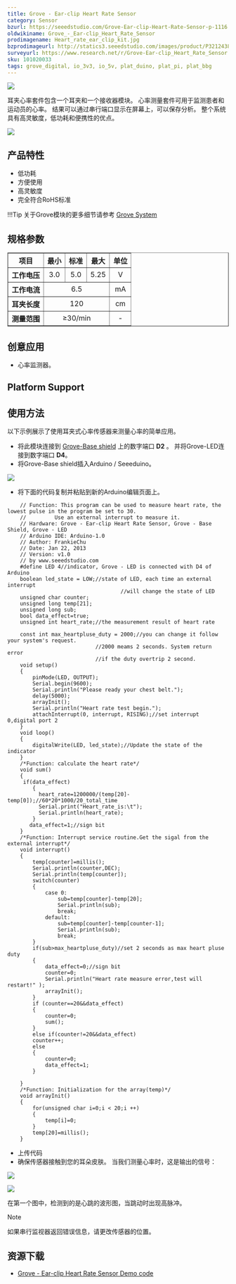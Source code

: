 ```yaml
---
title: Grove - Ear-clip Heart Rate Sensor
category: Sensor
bzurl: https://seeedstudio.com/Grove-Ear-clip-Heart-Rate-Sensor-p-1116.html
oldwikiname: Grove_-_Ear-clip_Heart_Rate_Sensor
prodimagename: Heart_rate_ear_clip_kit.jpg
bzprodimageurl: http://statics3.seeedstudio.com/images/product/P3212438.jpg
surveyurl: https://www.research.net/r/Grove-Ear-clip_Heart_Rate_Sensor
sku: 101020033
tags: grove_digital, io_3v3, io_5v, plat_duino, plat_pi, plat_bbg
---
```


![](https://raw.githubusercontent.com/SeeedDocument/Grove-Ear-clip_Heart_Rate_Sensor/master/img/Heart_rate_ear_clip_kit.jpg)

耳夹心率套件包含一个耳夹和一个接收器模块。 心率测量套件可用于监测患者和运动员的心率。 结果可以通过串行端口显示在屏幕上，可以保存分析。 整个系统具有高灵敏度，低功耗和便携性的优点。

[![](https://github.com/SeeedDocument/wiki_chinese/raw/master/docs/images/click_to_buy.PNG)](https://item.taobao.com/item.htm?spm=a1z10.3-c.w4002-11172317909.10.3ff19e11ExZaxd&id=45556645088)

产品特性
--------

- 低功耗
- 方便使用
- 高灵敏度
- 完全符合RoHS标准

!!!Tip
    关于Grove模块的更多细节请参考 [Grove System](http://seeed.wiki/Grove_System/)

规格参数
-------------

<table border="1" cellspacing="0" width="80%">
<tr>
<th scope="col">
项目
</th>
<th scope="col">
最小
</th>
<th scope="col">
标准
</th>
<th scope="col">
最大
</th>
<th scope="col">
单位
</th>
</tr>
<tr align="center">
<th scope="row">
工作电压
</th>
<td>
3.0
</td>
<td>
5.0
</td>
<td>
5.25
</td>
<td>
V
</td>
</tr>
<tr align="center">
<th scope="row">
工作电流
</th>
<td colspan="3">
6.5
</td>
<td>
mA
</td>
</tr>
<tr align="center">
<th scope="row">
耳夹长度
</th>
<td colspan="3">
120
</td>
<td>
cm
</td>
</tr>
<tr align="center">
<th scope="row">
测量范围
</th>
<td colspan="3">
≥30/min
</td>
<td>
-
</td>
</tr>
</table>

创意应用
-----------------

-   心率监测器。

Platform Support
-------------------

使用方法
-----

以下示例展示了使用耳夹式心率传感器来测量心率的简单应用。

-   将此模块连接到 [Grove-Base shield](https://item.taobao.com/item.htm?spm=a1z10.3-c.w4002-11172317909.10.3ff19e11crrag2&id=520233320144) 上的数字端口 **D2** 。 并将Grove-LED连接到数字端口 **D4**。
-   将Grove-Base shield插入Arduino / Seeeduino。

![](https://raw.githubusercontent.com/SeeedDocument/Grove-Ear-clip_Heart_Rate_Sensor/master/img/Ear_Clip_Heart_Rate.jpg)

-   将下面的代码复制并粘贴到新的Arduino编辑页面上。

```
    // Function: This program can be used to measure heart rate, the lowest pulse in the program be set to 30.
    //         Use an external interrupt to measure it.
    // Hardware: Grove - Ear-clip Heart Rate Sensor, Grove - Base Shield, Grove - LED
    // Arduino IDE: Arduino-1.0
    // Author: FrankieChu       
    // Date: Jan 22, 2013
    // Version: v1.0
    // by www.seeedstudio.com
    #define LED 4//indicator, Grove - LED is connected with D4 of Arduino
    boolean led_state = LOW;//state of LED, each time an external interrupt
                                    //will change the state of LED
    unsigned char counter;
    unsigned long temp[21];
    unsigned long sub;
    bool data_effect=true;
    unsigned int heart_rate;//the measurement result of heart rate

    const int max_heartpluse_duty = 2000;//you can change it follow your system's request.
                            //2000 meams 2 seconds. System return error
                            //if the duty overtrip 2 second.
    void setup()
    {
        pinMode(LED, OUTPUT);
        Serial.begin(9600);
        Serial.println("Please ready your chest belt.");
        delay(5000);
        arrayInit();
        Serial.println("Heart rate test begin.");
        attachInterrupt(0, interrupt, RISING);//set interrupt 0,digital port 2
    }
    void loop()
    {
        digitalWrite(LED, led_state);//Update the state of the indicator
    }
    /*Function: calculate the heart rate*/
    void sum()
    {
     if(data_effect)
        {
          heart_rate=1200000/(temp[20]-temp[0]);//60*20*1000/20_total_time
          Serial.print("Heart_rate_is:\t");
          Serial.println(heart_rate);
        }
       data_effect=1;//sign bit
    }
    /*Function: Interrupt service routine.Get the sigal from the external interrupt*/
    void interrupt()
    {
        temp[counter]=millis();
        Serial.println(counter,DEC);
        Serial.println(temp[counter]);
        switch(counter)
        {
            case 0:
                sub=temp[counter]-temp[20];
                Serial.println(sub);
                break;
            default:
                sub=temp[counter]-temp[counter-1];
                Serial.println(sub);
                break;
        }
        if(sub>max_heartpluse_duty)//set 2 seconds as max heart pluse duty
        {
            data_effect=0;//sign bit
            counter=0;
            Serial.println("Heart rate measure error,test will restart!" );
            arrayInit();
        }
        if (counter==20&&data_effect)
        {
            counter=0;
            sum();
        }
        else if(counter!=20&&data_effect)
        counter++;
        else
        {
            counter=0;
            data_effect=1;
        }

    }
    /*Function: Initialization for the array(temp)*/
    void arrayInit()
    {
        for(unsigned char i=0;i < 20;i ++)
        {
            temp[i]=0;
        }
        temp[20]=millis();
    }
```

- 上传代码
- 确保传感器接触到您的耳朵皮肤。 当我们测量心率时，这是输出的信号：

![](https://raw.githubusercontent.com/SeeedDocument/Grove-Ear-clip_Heart_Rate_Sensor/master/img/GROVE_heart_rate_chest_belt.bmp)

![](https://raw.githubusercontent.com/SeeedDocument/Grove-Ear-clip_Heart_Rate_Sensor/master/img/Grove-heart_rate_serial.jpg)

在第一个图中，检测到的是心跳的波形图，当跳动时出现高脉冲。

<div class="admonition note">
<p class="admonition-title">Note</p>
如果串行监视器返回错误信息，请更改传感器的位置。
</div>

资源下载
---------

- [Grove - Ear-clip Heart Rate Sensor Demo code](https://raw.githubusercontent.com/SeeedDocument/Grove-Ear-clip_Heart_Rate_Sensor/master/res/Grove-Heart_rate_chest_belt_V1.0.zip)

<!-- This Markdown file was created from http://www.seeedstudio.com/wiki/Grove_-_Ear-clip_Heart_Rate_Sensor -->
